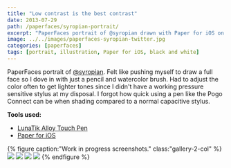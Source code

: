 ```yaml
---
title: "Low contrast is the best contrast"
date: 2013-07-29
path: /paperfaces/syropian-portrait/
excerpt: "PaperFaces portrait of @syropian drawn with Paper for iOS on an iPad."
image: ../../images/paperfaces-syropian-twitter.jpg
categories: [paperfaces]
tags: [portrait, illustration, Paper for iOS, black and white]
---
```


PaperFaces portrait of [@syropian](https://twitter.com/syropian). Felt like pushing myself to draw a full face so I dove in with just a pencil and watercolor brush. Had to adjust the color often to get lighter tones since I didn't have a working pressure sensitive stylus at my disposal. I forgot how quick using a pen like the Pogo Connect can be when shading compared to a normal capacitive stylus.

**Tools used:**

- [LunaTik Alloy Touch Pen](https://www.amazon.com/gp/product/B00821TR7G/ref=as_li_ss_tl?ie=UTF8&tag=mademist-20&linkCode=as2&camp=1789&creative=390957&creativeASIN=B00821TR7G)
- [Paper for iOS](https://paper.bywetransfer.com/)

{% figure caption:"Work in progress screenshots." class:"gallery-2-col" %}
[![](../../images/paperfaces-syropian-process-1-600.jpg)](../../images/paperfaces-syropian-process-1-lg.jpg)
[![](../../images/paperfaces-syropian-process-2-600.jpg)](../../images/paperfaces-syropian-process-2-lg.jpg)
[![](../../images/paperfaces-syropian-process-3-600.jpg)](../../images/paperfaces-syropian-process-3-lg.jpg)
[![](../../images/paperfaces-syropian-process-4-600.jpg)](../../images/paperfaces-syropian-process-4-lg.jpg)
{% endfigure %}
